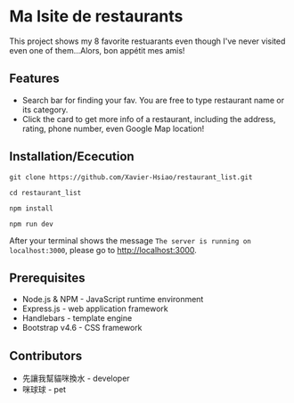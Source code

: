 # Ma lsite de restaurants 
This project shows my 8 favorite restuarants even though I've never visited even one of them...Alors, bon appétit mes amis! 
## Features
* Search bar for finding your fav. You are free to type restaurant name or its category.
* Click the card to get more info of a restaurant, including the address, rating, phone number, even Google Map location!
## Installation/Ececution

```
git clone https://github.com/Xavier-Hsiao/restaurant_list.git 
```

```
cd restaurant_list
```

```
npm install
```

```
npm run dev
```

After your terminal shows the message `The server is running on localhost:3000`, please go to [http://localhost:3000](http://localhost:3000).
## Prerequisites
* Node.js & NPM - JavaScript runtime environment
* Express.js - web application framework
* Handlebars - template engine
* Bootstrap v4.6 - CSS framework

## Contributors
* 先讓我幫貓咪換水 - developer
* 咪球球 - pet
